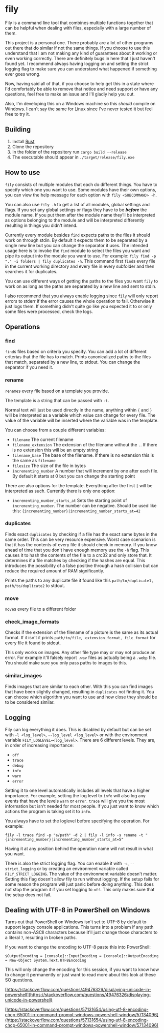 # fily

Fily is a command line tool that combines multiple functions together that can be helpful when dealing with files, especially with a large number of them.

This project is a personal one. There probably are a lot of other programs out there that do similar if not the same things. If you choose to use this understand that I am not making any kind of guarantees about it working or even working correctly. There are definitely bugs in here that I just haven't found yet. I recommend always having logging on and setting the strict logging flag to make sure you can understand what happened if something ever goes wrong.

Now, having said all of that, if you choose to help get this in a state where I'd comfortably be able to remove that notice and need support or have any questions, feel free to make an issue and I'll gladly help you out.

Also, I'm developing this on a Windows machine so this *should* compile on Windows. I can't say the same for Linux since I've never tested it but feel free to try it.

## Building

1. Install [Rust](https://www.rust-lang.org/tools/install)
2. Clone the repository
3. In the folder of the repository run `cargo build --release`
4. The executable should appear in `./target/release/fily.exe`

## How to use

`fily` consists of multiple modules that each do different things. You have to specify which one you want to use. Some modules have their own options, you can view the help message for each option with `fily <SUBCOMMAND> -h`.

You can also use `fily -h` to get a list of all modules, global settings and flags. If you set any global settings or flags they have to be __*before*__ the module name. If you put them after the module name they'll be interpreted as options belonging to the module and will be interpreted differently resulting in things you didn't intend.

Currently every module besides `find` expects paths to the files it should work on through stdin. By default it expects them to be separated by a single new line but you can change the separator it uses. The intended usage here is to invoke the `find` module to select the files you want and pipe its output into the module you want to use. For example: `fily find -p "." -i folders | fily duplicates -h`. This command first `find`s every file in the current working directory and every file in every subfolder and then searches it for duplicates.

You can use different ways of getting the paths to the files you want `fily` to work on as long as the paths are separated by a new line and sent to stdin.

I also recommend that you always enable logging since `fily` will only report errors to stderr if the error causes the whole operation to fail. Otherwise it just logs them. If something didn't quite go like you expected it to or only some files were processed, check the logs.

## Operations

### find

`find`s files based on criteria you specify. You can add a lot of different criterias that the file has to match. Prints canonicalized paths to the files that match, separated by a new line, to stdout. You can change the separator if you need it.

### rename

`rename`s every file based on a template you provide.

The template is a string that can be passed with `-t`.

Normal text will just be used directly in the name, anything within `{` and `}` will be interpreted as a variable which value can change for every file. The value of the variable will be inserted where the variable was in the template.

You can choose from a couple different variables:

* `filename` The current filename
* `filename_extension` The extension of the filename without the `.`. If there is no extension this will be an empty string
* `filename_base` The base of the filename. If there is no extension this is the same as `filename`
* `filesize` The size of the file in bytes
* `incrementing_number` A number that will increment by one after each file. By default it starts at 0 but you can change the starting point

There are also options for the template. Everything after the first `|` will be interpreted as such. Currently there is only one option:

* `incrementing_number_starts_at` Sets the starting point of `incrementing_number`. The number can be negative. Should be used like this: `{incrementing_number}|incrementing_number_starts_at=42`

### duplicates

Finds exact `duplicates` by checking if a file has the exact same bytes in the same order. This can be very resource expensive. Worst case scenarion is that it has the contents of every file it should check in memory. If you know ahead of time that you don't have enough memory use the `-h` flag. This causes it to hash the contents of the file to a crc32 and only store that. It determines if a file matches by checking if the hashes are equal. This introduces the possibility of a false positive through a hash collision but can reduce the required amount of RAM significantly.

Prints the paths to any duplicate file it found like this `path/to/duplicate1, path/to/duplicate2` to stdout.

### move

`move`s every file to a different folder

### check_image_formats

Checks if the extension of the filename of a picture is the same as its actual format. If it isn't it prints `path/to/file, extension_format, file_format` for every file it found to stdout.

This only works on images. Any other file type may or may not produce an error. For example it'll falsely report `.wav` files as actually being a `.webp` file. You should make sure you only pass paths to images to this.

### similar_images

Finds images that are similar to each other. With this you can find images that have been slightly changed, resulting in `duplicates` not finding it. You can choose which algorithm you want to use and how close they should be to be considered similar.

## Logging

Fily can log everything it does. This is disabled by default but can be set with `-l <log_level>`, `--log_level <log_level>` or with the environment variable `FILY_LOGLEVEL=<log_level>`. There are 6 different levels. They are, in order of increasing importance:

* `off`
* `trace`
* `debug`
* `info`
* `warn`
* `error`

Setting it to one level automatically includes all levels that have a higher importance. For example, setting the log level to `info` will also log any events that have the levels `warn` or `error`. `trace` will give you the most information but isn't needed for most people. If you just want to know which actions the program is taking set it to `info`.

You always have to set the loglevel before specifying the operation. For example:

 `fily -l trace find -p "a/path" -d 2 | fily -l info -s rename -t "{incrementing_number}|incrementing_number_starts_at=5"`

Having it at any position behind the operation name will not result in what you want.

There is also the strict logging flag. You can enable it with `-s`, `--strict_logging` or by creating an environment variable called `FILY_STRICT_LOGGING`. The value of the environment variable doesn't matter. Setting this flag doesn't allow fily to run without logging. If the setup fails for some reason the program will just panic before doing anything. This does not stop the program it if you set logging to `off`. This only makes sure that the setup does not fail.

## Dealing with UTF-8 in PowerShell on Windows

Turns out that PowerShell on Windows isn't set to UTF-8 by default to support legacy console applications. This turns into a problem if any path contains non-ASCII characters because it'll just change those characters to a literal `?`, resulting in broken paths.

If you want to change the encoding to UTF-8 paste this into PowerShell:

`$OutputEncoding = [console]::InputEncoding = [console]::OutputEncoding = New-Object System.Text.UTF8Encoding`

This will only change the encoding for this session, if you want to know how to change it permanently or just want to read more about this look at these SO questions.

[https://stackoverflow.com/questions/49476326/displaying-unicode-in-powershell](https://stackoverflow.com/questions/49476326/displaying-unicode-in-powershell)

[https://stackoverflow.com/questions/57131654/using-utf-8-encoding-chcp-65001-in-command-prompt-windows-powershell-window/57134096](https://stackoverflow.com/questions/57131654/using-utf-8-encoding-chcp-65001-in-command-prompt-windows-powershell-window/57134096)